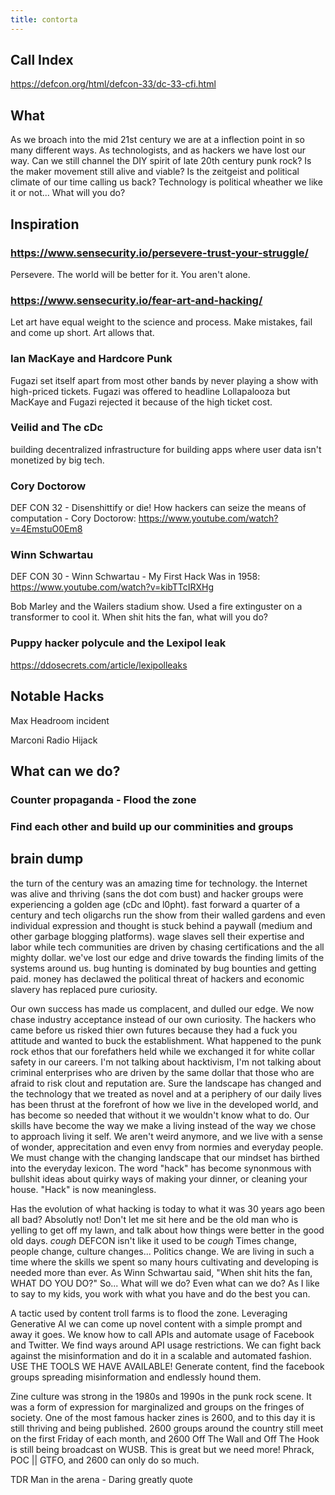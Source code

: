 ```yaml
---
title: contorta
---
```


## Call Index

<https://defcon.org/html/defcon-33/dc-33-cfi.html>

## What

As we broach into the mid 21st century we are at a inflection point in so many different ways. As technologists, and as hackers we have lost our way. Can we still channel the DIY spirit of late 20th century punk rock? Is the maker movement still alive and viable? Is the zeitgeist and political climate of our time calling us back? Technology is political wheather we like it or not... What will you do?

## Inspiration

### <https://www.sensecurity.io/persevere-trust-your-struggle/>

Persevere. The world will be better for it. You aren't alone.

### <https://www.sensecurity.io/fear-art-and-hacking/>

Let art have equal weight to the science and process. Make mistakes, fail and come up short. Art allows that.

### Ian MacKaye and Hardcore Punk

Fugazi set itself apart from most other bands by never playing a show with high-priced tickets. Fugazi was offered to headline Lollapalooza but MacKaye and Fugazi rejected it because of the high ticket cost.

### Veilid and The cDc

building decentralized infrastructure for building apps where user data isn't monetized by big tech.

### Cory Doctorow

DEF CON 32 - Disenshittify or die! How hackers can seize the means of computation - Cory Doctorow: <https://www.youtube.com/watch?v=4EmstuO0Em8>

### Winn Schwartau

DEF CON 30 - Winn Schwartau - My First Hack Was in 1958: <https://www.youtube.com/watch?v=kibTTcIRXHg>

Bob Marley and the Wailers stadium show. Used a fire extinguster on a transformer to cool it. When shit hits the fan, what will you do?

### Puppy hacker polycule and the Lexipol leak

<https://ddosecrets.com/article/lexipolleaks>

## Notable Hacks

Max Headroom incident

Marconi Radio Hijack

## What can we do?

### Counter propaganda - Flood the zone

### Find each other and build up our comminities and groups

## brain dump

the turn of the century was an amazing time for technology. the Internet was alive and thriving (sans the dot com bust) and hacker groups were experiencing a golden age (cDc and l0pht). fast forward a quarter of a century and tech oligarchs run the show from their walled gardens and even individual expression and thought is stuck behind a paywall (medium and other garbage blogging platforms). wage slaves sell their expertise and labor while tech communities are driven by chasing certifications and the all mighty dollar. we've lost our edge and drive towards the finding limits of the systems around us. bug hunting is dominated by bug bounties and getting paid. money has declawed the political threat of hackers and economic slavery has replaced pure curiosity.

Our own success has made us complacent, and dulled our edge. We now chase industry acceptance instead of our own curiosity. The hackers who came before us risked thier own futures because they had a fuck you attitude and wanted to buck the establishment. What happened to the punk rock ethos that our forefathers held while we exchanged it for white collar safety in our careers. I'm not talking about hacktivism, I'm not talking about criminal enterprises who are driven by the same dollar that those who are afraid to risk clout and reputation are. Sure the landscape has changed and the technology that we treated as novel and at a periphery of our daily lives has been thrust at the forefront of how we live in the developed world, and has become so needed that without it we wouldn't know what to do. Our skills have become the way we make a living instead of the way we chose to approach living it self. We aren't weird anymore, and we live with a sense of wonder, apprecitation and even envy from normies and everyday people. We must change with the changing landscape that our mindset has birthed into the everyday lexicon. The word "hack" has become synonmous with bullshit ideas about quirky ways of making your dinner, or cleaning your house. "Hack" is now meaningless.

Has the evolution of what hacking is today to what it was 30 years ago been all bad? Absolutly not! Don't let me sit here and be the old man who is yelling to get off my lawn, and talk about how things were better in the good old days. *cough* DEFCON isn't like it used to be *cough* Times change, people change, culture changes... Politics change. We are living in such a time where the skills we spent so many hours cultivating and developing is needed more than ever. As Winn Schwartau said, "When shit hits the fan, WHAT DO YOU DO?" So... What will we do? Even what can we do? As I like to say to my kids, you work with what you have and do the best you can.

A tactic used by content troll farms is to flood the zone. Leveraging Generative AI we can come up novel content with a simple prompt and away it goes. We know how to call APIs and automate usage of Facebook and Twitter. We find ways around API usage restrictions. We can fight back against the misinformation and do it in a scalable and automated fashion. USE THE TOOLS WE HAVE AVAILABLE! Generate content, find the facebook groups spreading misinformation and endlessly hound them.

Zine culture was strong in the 1980s and 1990s in the punk rock scene. It was a form of expression for marginalized and groups on the fringes of society. One of the most famous hacker zines is 2600, and to this day it is still thriving and being published. 2600 groups around the country still meet on the first Friday of each month, and 2600 Off The Wall and Off The Hook is still being broadcast on WUSB. This is great but we need more! Phrack, POC || GTFO, and 2600 can only do so much.


TDR Man in the arena - Daring greatly quote